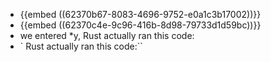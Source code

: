 - {{embed ((62370b67-8083-4696-9752-e0a1c3b17002))}}
- {{embed ((62370c4e-9c96-416b-8d98-79733d1d59bc))}}
- we entered *y,  Rust actually ran this code:
- `  Rust actually ran this code:``
